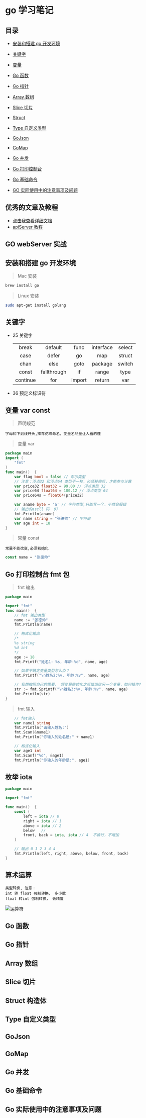 # go 学习笔记

## 目录

- [安装和搭建 go 开发环境](#安装和搭建go开发环境)
- [关键字](#关键字)
- [变量](#变量)
- [Go 函数](#Go函数)
- [Go 指针](#Go指针)
- [Array 数组](#Array数组)
- [Slice 切片](#Slice切片)
- [Struct](#Struct构造体)
- [Type 自定义类型](#Type自定义类型)
- [GoJson](#GoJson)
- [GoMap](#GoMap)
- [Go 并发](#Go并发)
- [Go 打印控制台](#Go打印控制台)
- [Go 基础命令](#Go基础命令)

- [GO 实际使用中的注意事项及问题](#Go实际使用中的注意事项及问题)

## 优秀的文章及教程

- [点击我查看详细文档](https://www.liwenzhou.com/posts/Go/go_menu/)
- [apiServer 教程](http://47.104.107.180/category/Go)

## GO webServer 实战

## 安装和搭建 go 开发环境

> Mac 安装

```bash
brew install go
```

> Linux 安装

```bash
sudo apt-get install golang
```

## 关键字

- 25 关键字

  |          |             |        |           |        |
  | :------: | :---------: | :----: | :-------: | :----: |
  |  break   |   default   |  func  | interface | select |
  |   case   |    defer    |   go   |    map    | struct |
  |   chan   |    else     |  goto  |  package  | switch |
  |  const   | fallthrough |   if   |   range   |  type  |
  | continue |     for     | import |  return   |  var   |

- 36 预定义标识符

## 变量 var const

> 声明规范

    字母和下划线开头,推荐驼峰命名，变量名尽量让人看的懂

> 变量 var

```go
package main
import (
	"fmt"
)
func main()  {
	var flag bool = false // 布尔类型
	// 注意：浮点32 和浮点64 类型不一样，必须转换后，才能参与计算
	var price32 float32 = 99.00 // 浮点类型 32
	var price64 float64 = 100.12 // 浮点类型 64
	var price64s = float64(price32)

	var aname byte = 'a' // 字符类型,只能写一个，不然会报错
	// 输出的ascll 码  97
	fmt.Println(aname)
	var name string = "张德帅" // 字符串
	var age int = 18
}
```

> 常量 const

    常量不能改变,必须初始化

```go
const name = "张德帅"
```

## Go 打印控制台 fmt 包

> fmt 输出

```go
package main

import "fmt"
func main()  {
	// fmt 输出类型
	name := "张德帅"
	fmt.Println(name)

	// 格式化输出
	/*
	%s string
	%d int
	*/
	age := 18
	fmt.Printf("姓名1: %s, 年龄:%d", name, age)

	// 如果不确定变量类型怎么办？
	fmt.Printf("\n姓名2:%v, 年龄:%v", name, age)

	// 我想按照自己的需要， 将变量格式化之后赋值给另一个变量，如何操作?
	str := fmt.Sprintf("\n姓名3:%v, 年龄:%v", name, age)
	fmt.Println(str)
}
```

> fmt 输入

```go
	// fmt输入
	var name1 string
	fmt.Println("请输入姓名:")
	fmt.Scan(&name1)
	fmt.Println("你输入的姓名是:" + name1)

	// 格式化输入
	var age1 int
	fmt.Scanf("%d", &age1)
	fmt.Println("你输入的年龄是:", age1)
```

## 枚举 iota

```go
package main

import "fmt"

func main()  {
	const (
		left = iota // 0
		right = iota // 1
		above = iota // 2
		below   //
		front, back = iota, iota // 4  不换行，不增加
	)

	// 输出 0 1 2 3 4 4
	fmt.Println(left, right, above, below, front, back)
}
```

## 算术运算

    类型转换, 注意：
    int 转 float 强制转换， 多小数
    float 转int 强制转换， 丢精度

![运算符]("./img/Jietu20200822-152802.jpg")

## Go 函数

## Go 指针

## Array 数组

## Slice 切片

## Struct 构造体

## Type 自定义类型

## GoJson

## GoMap

## Go 并发

## Go 基础命令

## Go 实际使用中的注意事项及问题
